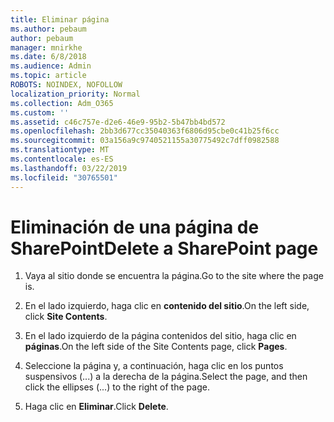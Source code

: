 ```yaml
---
title: Eliminar página
ms.author: pebaum
author: pebaum
manager: mnirkhe
ms.date: 6/8/2018
ms.audience: Admin
ms.topic: article
ROBOTS: NOINDEX, NOFOLLOW
localization_priority: Normal
ms.collection: Adm_O365
ms.custom: ''
ms.assetid: c46c757e-d2e6-46e9-95b2-5b47bb4bd572
ms.openlocfilehash: 2bb3d677cc35040363f6806d95cbe0c41b25f6cc
ms.sourcegitcommit: 03a156a9c9740521155a30775492c7dff0982588
ms.translationtype: MT
ms.contentlocale: es-ES
ms.lasthandoff: 03/22/2019
ms.locfileid: "30765501"
---
```

# <a name="delete-a-sharepoint-page"></a><span data-ttu-id="d6f3d-102">Eliminación de una página de SharePoint</span><span class="sxs-lookup"><span data-stu-id="d6f3d-102">Delete a SharePoint page</span></span>

1. <span data-ttu-id="d6f3d-103">Vaya al sitio donde se encuentra la página.</span><span class="sxs-lookup"><span data-stu-id="d6f3d-103">Go to the site where the page is.</span></span>
    
2. <span data-ttu-id="d6f3d-104">En el lado izquierdo, haga clic en **contenido del sitio**.</span><span class="sxs-lookup"><span data-stu-id="d6f3d-104">On the left side, click **Site Contents**.</span></span>
    
3. <span data-ttu-id="d6f3d-105">En el lado izquierdo de la página contenidos del sitio, haga clic en **páginas**.</span><span class="sxs-lookup"><span data-stu-id="d6f3d-105">On the left side of the Site Contents page, click **Pages**.</span></span>
    
4. <span data-ttu-id="d6f3d-106">Seleccione la página y, a continuación, haga clic en los puntos suspensivos (...) a la derecha de la página.</span><span class="sxs-lookup"><span data-stu-id="d6f3d-106">Select the page, and then click the ellipses (...) to the right of the page.</span></span>
    
5. <span data-ttu-id="d6f3d-107">Haga clic en **Eliminar**.</span><span class="sxs-lookup"><span data-stu-id="d6f3d-107">Click **Delete**.</span></span>
    

